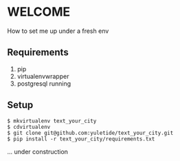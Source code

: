 WELCOME
=======

How to set me up under a fresh env

Requirements
---------
1. pip
2. virtualenvwrapper
3. postgresql running

Setup
---------

	$ mkvirtualenv text_your_city
	$ cdvirtualenv
	$ git clone git@github.com:yuletide/text_your_city.git
	$ pip install -r text_your_city/requirements.txt

... under construction